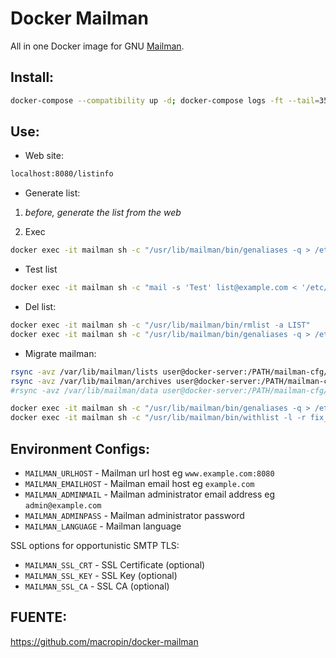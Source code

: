 # Docker Mailman

All in one Docker image for GNU
[Mailman](http://www.gnu.org/software/mailman/index.html).

## **Install:**

```bash
docker-compose --compatibility up -d; docker-compose logs -ft --tail=35
```

## **Use:**

* Web site:

```bash
localhost:8080/listinfo
```

* Generate list:

1. *before, generate the list from the web*

2. Exec

```bash
docker exec -it mailman sh -c "/usr/lib/mailman/bin/genaliases -q > /etc/aliases.mailman && newaliases"
```

* Test list

```bash
docker exec -it mailman sh -c "mail -s 'Test' list@example.com < '/etc/hosts'"
```

* Del list:

```bash
docker exec -it mailman sh -c "/usr/lib/mailman/bin/rmlist -a LIST"
docker exec -it mailman sh -c "/usr/lib/mailman/bin/genaliases -q > /etc/aliases.mailman && newaliases"
```

* Migrate mailman:

```bash
rsync -avz /var/lib/mailman/lists user@docker-server:/PATH/mailman-cfg/lib/mailman
rsync -avz /var/lib/mailman/archives user@docker-server:/PATH/mailman-cfg/lib/mailman
#rsync -avz /var/lib/mailman/data user@docker-server:/PATH/mailman-cfg/lib/mailman
```

```bash
docker exec -it mailman sh -c "/usr/lib/mailman/bin/genaliases -q > /etc/aliases.mailman && newaliases"
docker exec -it mailman sh -c "/usr/lib/mailman/bin/withlist -l -r fix_url LIST -u NEW_URL"
```

## **Environment Configs:**

* `MAILMAN_URLHOST` - Mailman url host eg `www.example.com:8080`
* `MAILMAN_EMAILHOST` - Mailman email host eg `example.com`
* `MAILMAN_ADMINMAIL` - Mailman administrator email address eg `admin@example.com`
* `MAILMAN_ADMINPASS` - Mailman administrator password
* `MAILMAN_LANGUAGE` - Mailman language

SSL options for opportunistic SMTP TLS:

* `MAILMAN_SSL_CRT` - SSL Certificate (optional)
* `MAILMAN_SSL_KEY` - SSL Key (optional)
* `MAILMAN_SSL_CA` - SSL CA (optional)

## **FUENTE:**

<https://github.com/macropin/docker-mailman>
